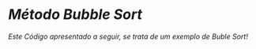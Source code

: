 <i>

<h1> Método Bubble Sort</h1>

<p> Este Código apresentado a seguir, se trata de um exemplo de Buble Sort! </p>

</i>

